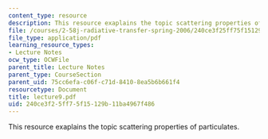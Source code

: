 ```yaml
---
content_type: resource
description: This resource exaplains the topic scattering properties of particulates.
file: /courses/2-58j-radiative-transfer-spring-2006/240ce3f25ff75f15129b11ba4967f486_lecture9.pdf
file_type: application/pdf
learning_resource_types:
- Lecture Notes
ocw_type: OCWFile
parent_title: Lecture Notes
parent_type: CourseSection
parent_uid: 75cc6efa-c06f-c71d-8410-8ea5b6b661f4
resourcetype: Document
title: lecture9.pdf
uid: 240ce3f2-5ff7-5f15-129b-11ba4967f486
---
```

This resource exaplains the topic scattering properties of particulates.